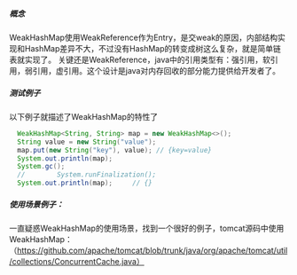 
##### 概念
WeakHashMap使用WeakReference作为Entry，是交weak的原因，内部结构实现和HashMap差异不大，不过没有HashMap的转变成树这么复杂，就是简单链表就实现了。
关键还是WeakReference，java中的引用类型有：强引用，软引用，弱引用，虚引用。这个设计是java对内存回收的部分能力提供给开发者了。
##### 测试例子
以下例子就描述了WeakHashMap的特性了
```JAVA
  WeakHashMap<String, String> map = new WeakHashMap<>();
  String value = new String("value");
  map.put(new String("key"), value); // {key=value}
  System.out.println(map);
  System.gc();
  //        System.runFinalization();
  System.out.println(map);     // {}
```

##### 使用场景例子：
一直疑惑WeakHashMap的使用场景，找到一个很好的例子，tomcat源码中使用WeakHashMap：（https://github.com/apache/tomcat/blob/trunk/java/org/apache/tomcat/util/collections/ConcurrentCache.java）
